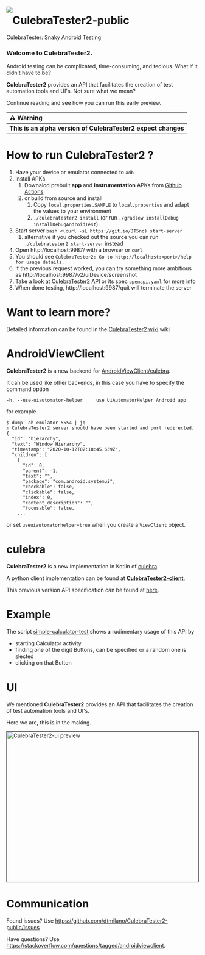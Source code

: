 <a href="#"><img src="https://github.com/dtmilano/AndroidViewClient/wiki/images/culebra-logo-transparent-204x209-rb-border.png" align="left" hspace="0" vspace="6"></a>

# CulebraTester2-public
CulebraTester: Snaky Android Testing

### Welcome to CulebraTester2.
Android testing can be complicated, time-consuming, and tedious.
What if it didn’t have to be? 

**CulebraTester2** provides an API that facilitates the creation of test automation tools and UI's.
Not sure what we mean?

Continue reading and see how you can run this early preview.


  ⚠️ Warning    |
:------------------|
**This is an alpha version of CulebraTester2 expect changes** |



# How to run CulebraTester2 ?
1. Have your device or emulator connected to `adb`
1. Install APKs
   1. Downalod prebuilt **app** and **instrumentation** APKs from [Github Actions](https://github.com/dtmilano/CulebraTester2-public/wiki/Prebuilt-APKs)
   1. or build from source and install
      1. Copy `local.properties.SAMPLE` to `local.properties` and adapt the values to your environment
      1. `./culebratester2 install` (or run `./gradlew installDebug installDebugAndroidTest`)
1. Start server `bash <(curl -sL https://git.io/JT5nc) start-server`
      1. alternative if you checked out the source you can run `./culebratester2 start-server` instead
1. Open http://localhost:9987/ with a browser or `curl` 
1. You should see `CulebraTester2: Go to http://localhost:<port>/help for usage details.`
1. If the previous request worked, you can try something more ambitious as http://localhost:9987/v2/uiDevice/screenshot
1. Take a look at [CulebraTester2 API](https://mrin9.github.io/OpenAPI-Viewer/#/load/https%3A%2F%2Fraw.githubusercontent.com%2Fdtmilano%2FCulebraTester2-public%2Fmaster%2Fopenapi.yaml) or its spec [`openapi.yaml`](https://github.com/dtmilano/CulebraTester2-public/blob/master/openapi.yaml) for more info
1. When done testing, http://localhost:9987/quit will terminate the server

# Want to learn more?
Detailed information can be found in the [CulebraTester2 wiki](https://github.com/dtmilano/CulebraTester2-public/wiki) wiki

# AndroidViewClient
**CulebraTester2** is a new backend for [AndroidViewClient/culebra](https://github.com/dtmilano/AndroidViewClient).

It can be used like other backends, in this case you have to specify the command option

```
-h, --use-uiautomator-helper     use UiAutomatorHelper Android app
```

for example

```
$ dump -ah emulator-5554 | jq
⚠️ CulebraTester2 server should have been started and port redirected.
{
  "id": "hierarchy",
  "text": "Window Hierarchy",
  "timestamp": "2020-10-12T02:18:45.639Z",
  "children": [
    {
      "id": 0,
      "parent": -1,
      "text": "",
      "package": "com.android.systemui",
      "checkable": false,
      "clickable": false,
      "index": 0,
      "content_description": "",
      "focusable": false,
    ...
```

or set `useuiautomatorhelper=true` when you create a `ViewClient` object.

# culebra
**CulebraTester2** is a new implementation in Kotlin of [culebra](culebra.dtmilano.com).

A python client implementation can be found at **[CulebraTester2-client](https://github.com/dtmilano/CulebraTester2-client)**.

This previous version API specification can be found at [here](https://github.com/dtmilano/CulebraTester-public/wiki/RESTful-API). 

# Example
The script [simple-calculator-test](https://github.com/dtmilano/CulebraTester2-public/blob/master/simple-calculator-test) shows a rudimentary usage of this API by
- starting Calculator activity
- finding one of the digit Buttons, can be specified or a random one is slected
- clicking on that Button

# UI
We mentioned **CulebraTester2** provides an API that facilitates the creation of test automation tools and UI's.

Here we are, this is in the making.

<a href="http://www.youtube.com/watch?feature=player_embedded&v=prE0aKoMLfc" target="_blank"><img src="http://img.youtube.com/vi/prE0aKoMLfc/0.jpg" 
alt="CulebraTester2-ui preview" width="560" height="395" border="1" /></a>

# Communication
Found issues? Use https://github.com/dtmilano/CulebraTester2-public/issues

Have questions? Use https://stackoverflow.com/questions/tagged/androidviewclient.
